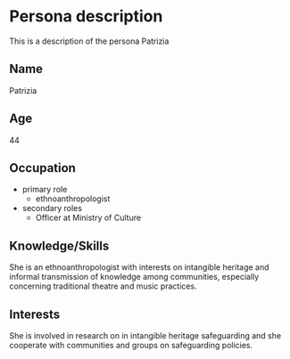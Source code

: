 # Persona description

This is a description of the persona Patrizia

## Name
Patrizia

## Age
44

## Occupation
- primary role
    - ethnoanthropologist
- secondary roles
    - Officer at Ministry of Culture


## Knowledge/Skills
She is an ethnoanthropologist with interests on intangible heritage and informal transmission of knowledge among communities, especially concerning traditional theatre and music practices.

## Interests
She is involved in research on in intangible heritage safeguarding and she cooperate with communities and groups on safeguarding policies.
